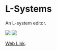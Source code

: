# L-Systems
An L-system editor.

![](http://i.imgur.com/GiVgQ85.png)
![](http://i.imgur.com/CfSzz1F.gifv)

[Web Link](https://anuken.github.io/lsystems/).

